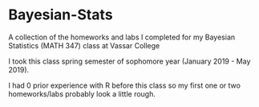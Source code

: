 # Bayesian-Stats
A collection of the homeworks and labs I completed for my Bayesian Statistics (MATH 347) class at Vassar College

I took this class spring semester of sophomore year (January 2019 - May 2019). 

I had 0 prior experience with R before this class so my first one or two homeworks/labs probably look a little rough. 
